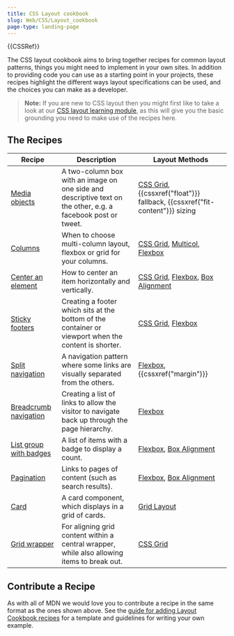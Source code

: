 ```yaml
---
title: CSS Layout cookbook
slug: Web/CSS/Layout_cookbook
page-type: landing-page
---
```


{{CSSRef}}

The CSS layout cookbook aims to bring together recipes for common layout patterns, things you might need to implement in your own sites. In addition to providing code you can use as a starting point in your projects, these recipes highlight the different ways layout specifications can be used, and the choices you can make as a developer.

> **Note:** If you are new to CSS layout then you might first like to take a look at our [CSS layout learning module](/en-US/docs/Learn/CSS/CSS_layout), as this will give you the basic grounding you need to make use of the recipes here.

## The Recipes

| Recipe | Description | Layout Methods |
| ------------------------------------------------------------------------------------ | ------------------------------------------------------------------------------------------------------------ | ------------------------------------------------------------------------------------------------------------------------------------------------------------ |
| [Media objects](/en-US/docs/Web/CSS/Layout_cookbook/Media_objects)                   | A two-column box with an image on one side and descriptive text on the other, e.g. a facebook post or tweet. | [CSS Grid](/en-US/docs/Web/CSS/CSS_grid_layout), {{cssxref("float")}} fallback, {{cssxref("fit-content")}} sizing                                            |
| [Columns](/en-US/docs/Web/CSS/Layout_cookbook/Column_layouts)                        | When to choose multi-column layout, flexbox or grid for your columns.                                        | [CSS Grid](/en-US/docs/Web/CSS/CSS_grid_layout), [Multicol](/en-US/docs/Web/CSS/CSS_multicol_layout), [Flexbox](/en-US/docs/Web/CSS/CSS_flexible_box_layout) |
| [Center an element](/en-US/docs/Web/CSS/Layout_cookbook/Center_an_element)           | How to center an item horizontally and vertically.                                                           | [CSS Grid](/en-US/docs/Web/CSS/CSS_grid_layout), [Flexbox](/en-US/docs/Web/CSS/CSS_flexible_box_layout), [Box Alignment](/en-US/docs/Web/CSS/CSS_box_alignment)                                               |
| [Sticky footers](/en-US/docs/Web/CSS/Layout_cookbook/Sticky_footers)                 | Creating a footer which sits at the bottom of the container or viewport when the content is shorter.         | [CSS Grid](/en-US/docs/Web/CSS/CSS_grid_layout), [Flexbox](/en-US/docs/Web/CSS/CSS_flexible_box_layout)                                                      |
| [Split navigation](/en-US/docs/Web/CSS/Layout_cookbook/Split_Navigation)             | A navigation pattern where some links are visually separated from the others.                                | [Flexbox](/en-US/docs/Web/CSS/CSS_flexible_box_layout), {{cssxref("margin")}}                                                                                |
| [Breadcrumb navigation](/en-US/docs/Web/CSS/Layout_cookbook/Breadcrumb_Navigation)   | Creating a list of links to allow the visitor to navigate back up through the page hierarchy.                | [Flexbox](/en-US/docs/Web/CSS/CSS_flexible_box_layout)                                                                                                       |
| [List group with badges](/en-US/docs/Web/CSS/Layout_cookbook/List_group_with_badges) | A list of items with a badge to display a count.                                                             | [Flexbox](/en-US/docs/Web/CSS/CSS_flexible_box_layout), [Box Alignment](/en-US/docs/Web/CSS/CSS_box_alignment)                                               |
| [Pagination](/en-US/docs/Web/CSS/Layout_cookbook/Pagination)                         | Links to pages of content (such as search results).                                                          | [Flexbox](/en-US/docs/Web/CSS/CSS_flexible_box_layout), [Box Alignment](/en-US/docs/Web/CSS/CSS_box_alignment)                                               |
| [Card](/en-US/docs/Web/CSS/Layout_cookbook/Card)                                     | A card component, which displays in a grid of cards.                                                         | [Grid Layout](/en-US/docs/Web/CSS/CSS_grid_layout)                                                                                                           |
| [Grid wrapper](/en-US/docs/Web/CSS/Layout_cookbook/Grid_wrapper)                     | For aligning grid content within a central wrapper, while also allowing items to break out.                  | [CSS Grid](/en-US/docs/Web/CSS/CSS_grid_layout)                                                                                                              |

## Contribute a Recipe

As with all of MDN we would love you to contribute a recipe in the same format as the ones shown above. See the [guide for adding Layout Cookbook recipes](/en-US/docs/Web/CSS/Layout_cookbook/Contribute_a_recipe) for a template and guidelines for writing your own example.
